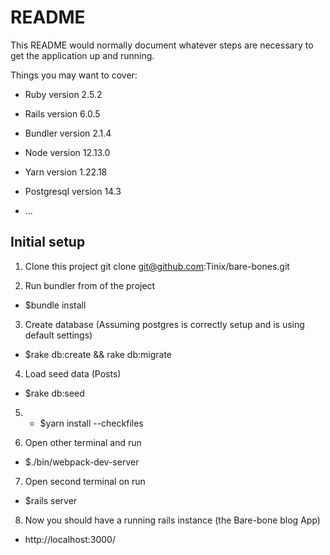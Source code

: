 # README

This README would normally document whatever steps are necessary to get the
application up and running.

Things you may want to cover:

* Ruby version 2.5.2

* Rails version 6.0.5

* Bundler version 2.1.4

* Node version 12.13.0
 
* Yarn version 1.22.18 

* Postgresql version 14.3

* ...

## Initial setup

1. Clone this project
	git clone git@github.com:Tinix/bare-bones.git

2. Run bundler from of the project
*	$bundle install
	
3. Create database (Assuming postgres is correctly setup and is using default settings)
*	$rake db:create && rake db:migrate

4. Load seed data (Posts)
*	$rake db:seed
		
5. * $yarn install --checkfiles

6. Open other terminal and run 
 * $./bin/webpack-dev-server

7. Open second terminal on run
*	$rails server
	
8. Now you should have a running rails instance (the Bare-bone blog App)
*	http://localhost:3000/
